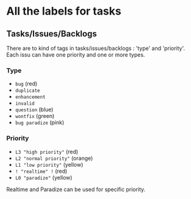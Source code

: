 # All the labels for tasks

## Tasks/Issues/Backlogs

There are to kind of tags in tasks/issues/backlogs : 'type' and 'priority'. Each issu can have one priority and one or more types.

### Type

* <code>bug</code> (red)
* <code>duplicate</code>
* <code>enhancement</code>
* <code>invalid</code>
* <code>question</code> (blue)
* <code>wontfix</code> (green)
* <code>bug paradize</code> (pink)

### Priority

* <code>L3 "high priority"</code> (red)
* <code>L2 "normal priority"</code> (orange)
* <code>L1 "low priority"</code> (yellow)
* <code>! "realtime" !</code> (red)
* <code>L0 "paradize"</code> (yellow)

Realtime and Paradize can be used for specific priority.


